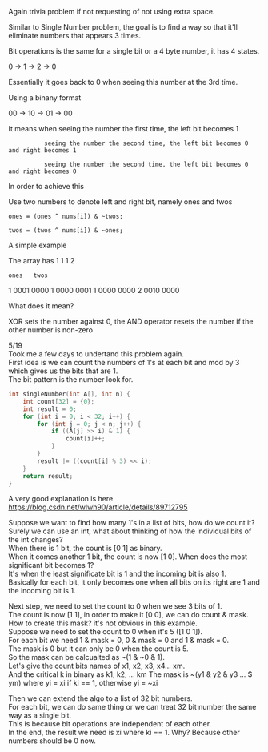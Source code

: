 Again trivia problem if not requesting of not using extra space.

Similar to Single Number problem, the goal is to find a way so that it'll eliminate numbers that appears 3 times.

Bit operations is the same for a single bit or a 4 byte number, it has 4 states.

0 -> 1 -> 2 -> 0

Essentially it goes back to 0 when seeing this number at the 3rd time.

Using a binany format

00 -> 10 -> 01 -> 00

It means when seeing the number the first time, the left bit becomes 1

              seeing the number the second time, the left bit becomes 0 and right becomes 1

              seeing the number the second time, the left bit becomes 0 and right becomes 0


In order to achieve this

Use two numbers to denote left and right bit, namely ones and twos

    ones = (ones ^ nums[i]) & ~twos;

    twos = (twos ^ nums[i]) & ~ones;


A simple example

The array has 1 1 1 2

    ones   twos
1   0001   0000
1   0000   0001
1   0000   0000
2   0010   0000

What does it mean?

XOR sets the number against 0, the AND operator resets the number if the other number is non-zero

5/19\
Took me a few days to undertand this problem again.\
First idea is we can count the numbers of 1's at each bit and mod by 3 which gives us the bits that are 1.\
The bit pattern is the number look for.
```C++
int singleNumber(int A[], int n) {
    int count[32] = {0};
    int result = 0;
    for (int i = 0; i < 32; i++) {
        for (int j = 0; j < n; j++) {
            if ((A[j] >> i) & 1) {
                count[i]++;
            }
        }
        result |= ((count[i] % 3) << i);
    }
    return result;
}
```
A very good explanation is here 
https://blog.csdn.net/wlwh90/article/details/89712795

Suppose we want to find how many 1's in a list of bits, how do we count it?\
Surely we can use an int, what about thinking of how the individual bits of the int changes?\
When there is 1 bit, the count is [0 1] as binary.\
When it comes another 1 bit, the count is now [1 0]. When does the most significant bit becomes 1? \
It's when the least significate bit is 1 and the incoming bit is also 1.\
Basically for each bit, it only becomes one when all bits on its right are 1 and the incoming bit is 1.

Next step, we need to set the count to 0 when we see 3 bits of 1.\
The count is now [1 1], in order to make it [0 0], we can do count & mask.\
How to create this mask? it's not obvious in this example.\
Suppose we need to set the count to 0 when it's 5 ([1 0 1]).\
For each bit we need 1 & mask = 0, 0 & mask = 0 and 1 & mask = 0.\
The mask is 0 but it can only be 0 when the count is 5.\
So the mask can be calcualted as ~(1 & ~0 & 1).\
Let's give the count bits names of x1, x2, x3, x4... xm.\
And the critical k in binary as k1, k2, ... km
The mask is ~(y1 & y2 & y3 ... $ ym) where yi = xi if ki == 1, otherwise yi = ~xi

Then we can extend the algo to a list of 32 bit numbers.\
For each bit, we can do same thing or we can treat 32 bit number the same way as a single bit.\
This is because bit operations are independent of each other.\
In the end, the result we need is xi where ki == 1. Why? Because other numbers should be 0 now.